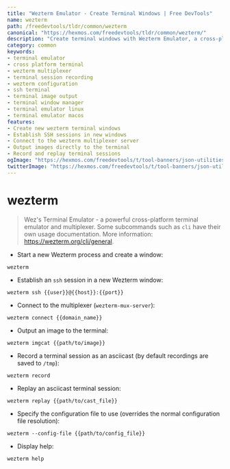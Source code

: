 ```yaml
---
title: "Wezterm Emulator - Create Terminal Windows | Free DevTools"
name: wezterm
path: /freedevtools/tldr/common/wezterm
canonical: "https://hexmos.com/freedevtools/tldr/common/wezterm/"
description: "Create terminal windows with Wezterm Emulator, a cross-platform terminal multiplexer. Enhance your command-line workflow with session recording and image output. Free online tool, no registration required."
category: common
keywords:
- terminal emulator
- cross platform terminal
- wezterm multiplexer
- terminal session recording
- wezterm configuration
- ssh terminal
- terminal image output
- terminal window manager
- terminal emulator linux
- terminal emulator macos
features:
- Create new wezterm terminal windows
- Establish SSH sessions in new windows
- Connect to the wezterm multiplexer server
- Output images directly to the terminal
- Record and replay terminal sessions
ogImage: "https://hexmos.com/freedevtools/t/tool-banners/json-utilities-banner.png"
twitterImage: "https://hexmos.com/freedevtools/t/tool-banners/json-utilities-banner.png"
---
```


# wezterm

> Wez's Terminal Emulator - a powerful cross-platform terminal emulator and multiplexer.
> Some subcommands such as `cli` have their own usage documentation.
> More information: <https://wezterm.org/cli/general>.

- Start a new Wezterm process and create a window:

`wezterm`

- Establish an `ssh` session in a new Wezterm window:

`wezterm ssh {{user}}@{{host}}:{{port}}`

- Connect to the multiplexer (`wezterm-mux-server`):

`wezterm connect {{domain_name}}`

- Output an image to the terminal:

`wezterm imgcat {{path/to/image}}`

- Record a terminal session as an asciicast (by default recordings are saved to `/tmp`):

`wezterm record`

- Replay an asciicast terminal session:

`wezterm replay {{path/to/cast_file}}`

- Specify the configuration file to use (overrides the normal configuration file resolution):

`wezterm --config-file {{path/to/config_file}}`

- Display help:

`wezterm help`
